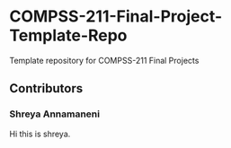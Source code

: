 # COMPSS-211-Final-Project-Template-Repo
Template repository for COMPSS-211 Final Projects
## Contributors

### Shreya Annamaneni
Hi this is shreya.